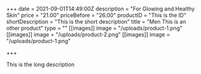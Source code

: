+++
date = 2021-09-01T14:49:00Z
description = "For Glowing and Healthy Skin"
price = "21.00"
priceBefore = "26.00"
productID = "This is the ID"
shortDescription = "This is the short description"
title = "Men This is an other product"
type = ""
[[images]]
image = "/uploads/product-1.png"
[[images]]
image = "/uploads/product-2.png"
[[images]]
image = "/uploads/product-1.png"

+++

This is the long description
